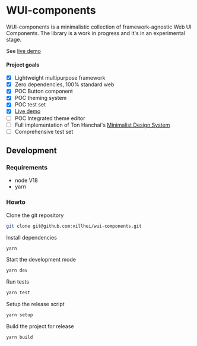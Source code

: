 # WUI-components

WUI-components is a minimalistic collection of framework-agnostic Web UI Components. The library is a work in progress and it's in an experimental stage.

See [live demo](https://villhei.github.io/wui-components/)

#### Project goals

- [x] Lightweight multipurpose framework
- [x] Zero dependencies, 100% standard web
- [x] POC Button component
- [x] POC theming system
- [x] POC test set
- [x] [Live demo](https://villhei.github.io/wui-components/)
- [ ] POC Integrated theme editor
- [ ] Full implementation of Ton Hanchai's [Minimalist Design System](https://www.figma.com/community/file/994442968998465538/Minimalist-Design-System)
- [ ] Comprehensive test set

## Development

### Requirements

- node V18
- yarn

### Howto

Clone the git repository

```bash
git clone git@github.com:villhei/wui-components.git
```

Install dependencies

```bash
yarn
```

Start the development mode

```bash
yarn dev
```

Run tests

```bash
yarn test
```

Setup the release script

```bash
yarn setup
```

Build the project for release

```bash
yarn build
```
